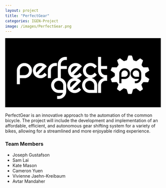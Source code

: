 ```yaml
---
layout: project
title: "PerfectGear"
categories: IGEN-Project
image: /images/PerfectGear.png
---
```


<img class="img-responsive" src="/images/PerfectGear.png">

<p>PerfectGear is an innovative approach to the automation of the common bicycle. The project will include the development and implementation of an affordable, efficient, and autonomous gear shifting system for a variety of bikes, allowing for a streamlined and more enjoyable riding experience.</p>

<h3>Team Members</h3>

 * Joseph Gustafson
 * Sam Lai
 * Kate Mason
 * Cameron Yuen
 * Vivienne Jaehn-Kreibaum
 * Avtar Mandaher
